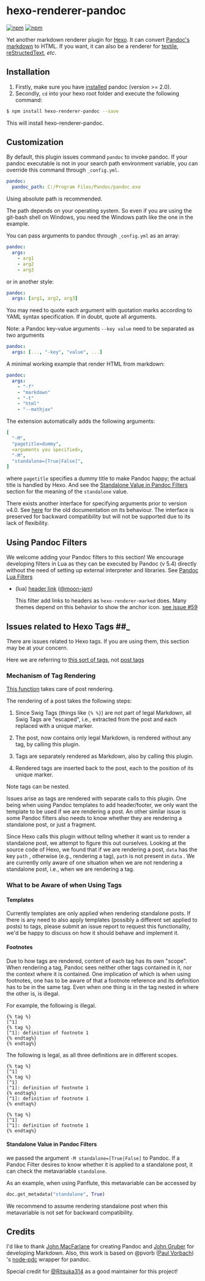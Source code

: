 # hexo-renderer-pandoc

[![npm](https://img.shields.io/npm/v/hexo-renderer-pandoc.svg)](https://www.npmjs.com/package/hexo-renderer-pandoc)
[![npm](https://img.shields.io/npm/dm/hexo-renderer-pandoc.svg)](http://github.com/hexojs/hexo-renderer-pandoc)

Yet another markdown renderer plugin for [Hexo](https://hexo.io/). It can convert [Pandoc's markdown](http://johnmacfarlane.net/pandoc/) to HTML. If you want, it can also be a renderer for [textile](http://redcloth.org/textile), [reStructedText](http://docutils.sourceforge.net/rst.html), _etc_.

## Installation

1. Firstly, make sure you have [installed](http://johnmacfarlane.net/pandoc/installing.html) pandoc (version >= 2.0).
2. Secondly, `cd` into your hexo root folder and execute the following command:

```bash
$ npm install hexo-renderer-pandoc --save
```

This will install hexo-renderer-pandoc.

## Customization

By default, this plugin issues command `pandoc` to invoke pandoc. If your pandoc executable is not in your search path environment variable, you can override this command through `_config.yml`.

```yml
pandoc:
  pandoc_path: C:/Program Files/Pandoc/pandoc.exe
```

Using absolute path is recommended.

The path depends on your operating system. So even if you are using the git-bash shell on Windows, you need the Windows path like the one in the example.

You can pass arguments to pandoc through `_config.yml` as an array:

```yml
pandoc:
  args:
    - arg1
    - arg2
    - arg3
```

or in another style:

```yml
pandoc:
  args: [arg1, arg2, arg3]
```

You may need to quote each argument with quotation marks according to YAML syntax specification.
If in doubt, quote all arguments.

Note:
a Pandoc key-value arguments `--key value` need to be separated as two arguments

```yml
pandoc:
  args: [..., "-key", "value", ...]
```

A minimal working example that render HTML from markdown:

```yml
pandoc:
  args:
    - "-f"
    - "markdown"
    - "-t"
    - "html"
    - "--mathjax"
```

The extension automatically adds the following arguments:

```yml
[
  "-M",
  "pagetitle=dummy",
  <arguments you specified>,
  "-M",
  "standalone=[True|False]",
]
```

where `pagetitle` specifies a dummy title to make Pandoc happy;
the actual title is handled by Hexo.
And see the [Standalone Value in Pandoc Filters](#standalone-value-in-pandoc-filters) section for the meaning of the `standalone` value.

There exists another interface
for specifying arguments prior to version v4.0.
See [here](old.md) for the old documentation on its behaviour.
The interface is preserved for backward compatibility
but will not be supported due to its lack of flexibility.

## Using Pandoc Filters

We welcome adding your Pandoc filters to this section! We encourage developing filters in Lua as they can be executed by Pandoc (v 5.4) directly without the need of setting up external interpreter and libraries. See [Pandoc Lua Filters](https://pandoc.org/lua-filters.html)

- (lua) [header link](https://github.com/moon-jam/hexo-renderer-pandoc_header-link-filter) ([@moon-jam](https://github.com/moon-jam))

    This filter add links to headers as `hexo-renderer-marked` does. Many themes depend on this behavior to show the anchor icon. [see issue #59](https://github.com/hexojs/hexo-renderer-pandoc/issues/59)

## Issues related to Hexo Tags ##\_

There are issues related to Hexo tags. If you are using them, this section may be at your concern.

Here we are referring to [this sort of tags](https://hexo.io/docs/tag-plugins), not [post tags](https://hexo.io/docs/front-matter#Categories-amp-Tags)

### Mechanism of Tag Rendering

[This function](https://github.com/hexojs/hexo/blob/a6dc0ea28dddad1b5f1bad7c6f86f1e0627b564a/lib/hexo/post.js#L220) takes care of post rendering.

The rendering of a post takes the following steps:

1. Since Swig Tags (things like `{% %}`) are not part of legal Markdown, all Swig Tags are "escaped", i.e., extracted from the post and each replaced with a unique marker.

2. The post, now contains only legal Markdown, is rendered without any tag, by calling this plugin.

3. Tags are separately rendered as Markdown, also by calling this plugin.

4. Rendered tags are inserted back to the post, each to the position of its unique marker.

Note tags can be nested.

Issues arise as tags are rendered with separate calls to this plugin. One being when using Pandoc templates to add header/footer, we only want the template to be used if we are rendering a post.
An other similar issue is some Pandoc filters also needs to know whether they are rendering a standalone post, or just a fragment.

Since Hexo calls this plugin without telling whether it want us to render a standalone post, we attempt to figure this out ourselves. Looking at the source code of Hexo, we found that if we are rendering a post, `data` has the key `path` [](https://github.com/hexojs/hexo/blob/2ed17cd105768df379dad8bbbe4df30964fe8f2d/lib/hexo/post.js#L269), otherwise (e.g., rendering a tag), `path` is not present in `data` [](https://github.com/hexojs/hexo/blob/2ed17cd105768df379dad8bbbe4df30964fe8f2d/lib/extend/tag.js#L173) [](https://github.com/hexojs/hexo/blob/a6dc0ea28dddad1b5f1bad7c6f86f1e0627b564a/lib/plugins/tag/blockquote.js#L64). We are currently only aware of one situation when we are not rendering a standalone post, i.e., when we are rendering a tag.

### What to be Aware of when Using Tags

#### Templates

Currently templates are only applied when rendering standalone posts.
If there is any need to also apply templates (possibly a different set applied to posts) to tags, please submit an issue report to request this functionality, we'd be happy to discuss on how it should behave and implement it.

#### Footnotes

Due to how tags are rendered, content of each tag has its own "scope". When rendering a tag, Pandoc sees neither other tags contained in it, nor the context where it is contained. One implication of which is when using footnotes, one has to be aware of that a footnote reference and its definition has to be in the same tag. Even when one thing is in the tag nested in where the other is, is illegal.

For example, the following is illegal.

```
{% tag %}
[^1]
{% tag %}
[^1]: definition of footnote 1
{% endtag%}
{% endtag%}
```

The following is legal, as all three definitions are in different scopes.

```
{% tag %}
[^1]
{% tag %}
[^1]
[^1]: definition of footnote 1
{% endtag%}
[^1]: definition of footnote 1
{% endtag%}

{% tag %}
[^1]
[^1]: definition of footnote 1
{% endtag%}
```

#### Standalone Value in Pandoc Filters

we passed the argument `-M standalone=[True|False]` to Pandoc. If a Pandoc Filter desires to know whether it is applied to a standalone post, it can check the metavariable `standalone`.

As an example, when using Panflute, this metavariable can be accessed by

```python
doc.get_metadata("standalone", True)
```

We recommend to assume rendering standalone post when this metavariable is not set for backward compatibility.

## Credits

I'd like to thank [John MacFarlane](http://johnmacfarlane.net/) for creating Pandoc and [John Gruber](http://daringfireball.net/) for developing Markdown. Also, this work is based on @pvorb ([Paul Vorbach](https://github.com/pvorb/)) 's [node-pdc](https://github.com/pvorb/node-pdc) wrapper for pandoc.

Special credit for [@Ritsuka314](https://github.com/Ritsuka314) as a good maintainer for this project!
